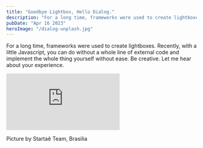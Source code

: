 ```yaml
---
title: "Goodbye Lightbox, Hello Dialog."
description: "For a long time, frameworks were used to create lightboxes. "
pubDate: "Apr 16 2023"
heroImage: "/dialog-unplash.jpg"
---
```


For a long time, frameworks were used to create lightboxes. Recently, with a little Javascript, you can do without a whole line of external code and implement the whole thing yourself without ease. 
Be creative. Let me hear about your experience.


<iframe class="w-full aspect-[4/3] lg:aspect-video" scrolling="no" title="Dialog controlled out animation" src="https://codepen.io/hubpork/embed/xxjmOQY?default-tab=html%2Cresult&editable=true&theme-id=light" frameborder="no" loading="lazy" allowtransparency="true" allowfullscreen="true">
  See the Pen <a href="https://codepen.io/hubpork/pen/xxjmOQY">
  Dialog controlled out animation</a> by Michel Maillard (<a href="https://codepen.io/hubpork">@hubpork</a>)
  on <a href="https://codepen.io">CodePen</a>.
</iframe>

Picture by Startaê Team, Brasilia